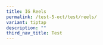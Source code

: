 ```yaml
---
title: IG Reels
permalink: /test-5-oct/test/reels/
variant: tiptap
description: ""
third_nav_title: Test
---
```

